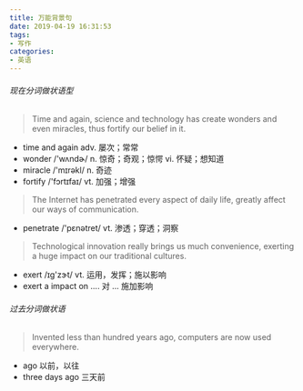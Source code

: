 ```yaml
---
title: 万能背景句
date: 2019-04-19 16:31:53
tags:
- 写作
categories:
- 英语
---
```


###### 现在分词做状语型

>  Time and again, science and technology has create wonders and even miracles, thus fortify our belief in it.

+ time and again       adv. 屡次；常常
+ wonder     /'wʌndɚ/   n. 惊奇；奇观；惊愕     vi. 怀疑；想知道
+ miracle     /'mɪrəkl/    n. 奇迹
+ fortify        /'fɔrtɪfaɪ/   vt. 加强；增强



> The Internet has penetrated every aspect of daily life, greatly affect our ways of communication.

+ penetrate    /'pɛnətret/    vt. 渗透；穿透；洞察



> Technological innovation really brings us much convenience, exerting a huge impact on our traditional cultures.

+ exert     /ɪɡ'zɝt/     vt. 运用，发挥；施以影响
+ exert a impact on ....    对 ... 施加影响



###### 过去分词做状语

> Invented less than hundred years ago, computers are now used everywhere.

+ ago 以前，以往
+ three days ago 三天前

